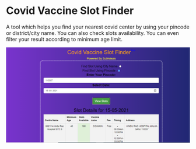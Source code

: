 # Covid Vaccine Slot Finder
A tool which helps you find your nearest covid center by using your pincode or district/city name. You can also check slots availability.
You can even filter your result according to minimum age limit.

![alt text](screenshot.png)

